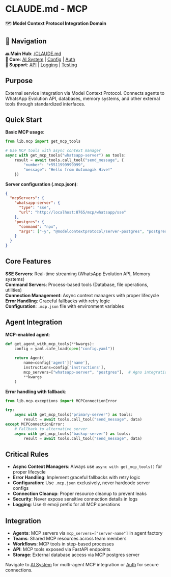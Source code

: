 # CLAUDE.md - MCP

🗺️ **Model Context Protocol Integration Domain**

## 🧭 Navigation

**🔙 Main Hub**: [/CLAUDE.md](../../CLAUDE.md)  
**🔗 Core**: [AI System](../../ai/CLAUDE.md) | [Config](../config/CLAUDE.md) | [Auth](../auth/CLAUDE.md)  
**🔗 Support**: [API](../../api/CLAUDE.md) | [Logging](../logging/CLAUDE.md) | [Testing](../../tests/CLAUDE.md)

## Purpose

External service integration via Model Context Protocol. Connects agents to WhatsApp Evolution API, databases, memory systems, and other external tools through standardized interfaces.

## Quick Start

**Basic MCP usage**:
```python
from lib.mcp import get_mcp_tools

# Use MCP tools with async context manager
async with get_mcp_tools("whatsapp-server") as tools:
    result = await tools.call_tool("send_message", {
        "number": "+5511999999999",
        "message": "Hello from Automagik Hive!"
    })
```

**Server configuration (.mcp.json)**:
```json
{
  "mcpServers": {
    "whatsapp-server": {
      "type": "sse",
      "url": "http://localhost:8765/mcp/whatsapp/sse"
    },
    "postgres": {
      "command": "npx",
      "args": ["-y", "@modelcontextprotocol/server-postgres", "postgresql://user:pass@localhost/db"]
    }
  }
}
```

## Core Features

**SSE Servers**: Real-time streaming (WhatsApp Evolution API, Memory systems)  
**Command Servers**: Process-based tools (Database, file operations, utilities)  
**Connection Management**: Async context managers with proper lifecycle  
**Error Handling**: Graceful fallbacks with retry logic  
**Configuration**: `.mcp.json` file with environment variables

## Agent Integration

**MCP-enabled agent**:
```python
def get_agent_with_mcp_tools(**kwargs):
    config = yaml.safe_load(open("config.yaml"))
    
    return Agent(
        name=config['agent']['name'],
        instructions=config['instructions'],
        mcp_servers=["whatsapp-server", "postgres"],  # Agno integration
        **kwargs
    )
```

**Error handling with fallback**:
```python
from lib.mcp.exceptions import MCPConnectionError

try:
    async with get_mcp_tools("primary-server") as tools:
        result = await tools.call_tool("send_message", data)
except MCPConnectionError:
    # Fallback to alternative server
    async with get_mcp_tools("backup-server") as tools:
        result = await tools.call_tool("send_message", data)
```

## Critical Rules

- **Async Context Managers**: Always use `async with get_mcp_tools()` for proper lifecycle
- **Error Handling**: Implement graceful fallbacks with retry logic
- **Configuration**: Use `.mcp.json` exclusively, never hardcode server configs
- **Connection Cleanup**: Proper resource cleanup to prevent leaks
- **Security**: Never expose sensitive connection details in logs
- **Logging**: Use 🌐 emoji prefix for all MCP operations

## Integration

- **Agents**: MCP servers via `mcp_servers=["server-name"]` in agent factory
- **Teams**: Shared MCP resources across team members
- **Workflows**: MCP tools in step-based processes
- **API**: MCP tools exposed via FastAPI endpoints
- **Storage**: External database access via MCP postgres server

Navigate to [AI System](../../ai/CLAUDE.md) for multi-agent MCP integration or [Auth](../auth/CLAUDE.md) for secure connections.